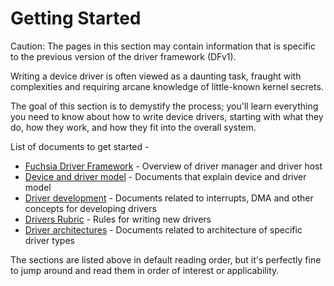 

<!--
    (C) Copyright 2018 The Fuchsia Authors. All rights reserved.
    Use of this source code is governed by a BSD-style license that can be
    found in the LICENSE file.
-->

# Getting Started

Caution: The pages in this section may contain information that is specific to the
previous version of the driver framework (DFv1).

Writing a device driver is often viewed as a daunting task, fraught with complexities
and requiring arcane knowledge of little-known kernel secrets.

The goal of this section is to demystify the process; you'll learn everything you
need to know about how to write device drivers, starting with what they do, how
they work, and how they fit into the overall system.

List of documents to get started -

* [Fuchsia Driver Framework][fdf] - Overview of driver manager and driver host
* [Device and driver model][device-driver-model] - Documents that explain device and driver model
* [Driver development][driver-development] - Documents related to interrupts, DMA and other concepts
for developing drivers
* [Drivers Rubric][driver-rubric] - Rules for writing new drivers
* [Driver architectures][driver-architectures] - Documents related to architecture of specific
driver types

The sections are listed above in default reading order, but it's perfectly fine to jump around and
read them in order of interest or applicability.

<!-- Reference links -->

[fdf]: /docs/development/drivers/concepts/fdf.md
[driver-rubric]: /docs/development/drivers/developer_guide/rubric.md
[device-driver-model]: /docs/development/drivers/concepts/device_driver_model/README.md
[driver-development]: /docs/development/drivers/concepts/driver_development/README.md
[driver-architectures]: /docs/development/drivers/concepts/driver_architectures/README.md

